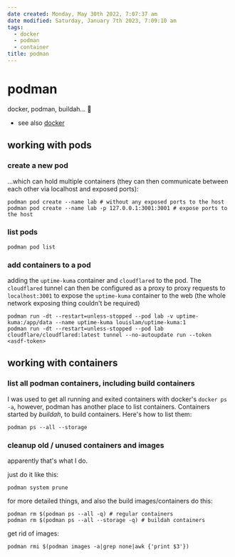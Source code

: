 ```yaml
---
date created: Monday, May 30th 2022, 7:07:37 am
date modified: Saturday, January 7th 2023, 7:09:10 am
tags:
  - docker
  - podman
  - container
title: podman
---
```


# podman

docker, podman, buildah... 👋

- see also [docker](/man/docker)

## working with pods

### create a new pod

…which can hold multiple containers (they can then communicate between each other via localhost and exposed ports):

```shell
podman pod create --name lab # without any exposed ports to the host
podman pod create --name lab -p 127.0.0.1:3001:3001 # expose ports to the host
```

### list pods

```shell
podman pod list
```

### add containers to a pod

adding the `uptime-kuma` container and `cloudflared` to the pod. The `cloudflared` tunnel can then be configured as a proxy to proxy requests to `localhost:3001` to expose the `uptime-kuma` container to the web (the whole network exposing thing couldn't be required)

```shell
podman run -dt --restart=unless-stopped --pod lab -v uptime-kuma:/app/data --name uptime-kuma louislam/uptime-kuma:1
podman run -dt --restart=unless-stopped --pod lab cloudflare/cloudflared:latest tunnel --no-autoupdate run --token <asdf-token>
```

## working with containers

### list all podman containers, including build containers

I was used to get all running and exited containers with docker's `docker ps -a`, however, podman has another place to list containers. Containers started by *buildah*, to build containers. Here's how to list them:

```
podman ps --all --storage
```

### cleanup old / unused containers and images

apparently that's what I do.

just do it like this:

```shell
podman system prune
```

for more detailed things, and also the build images/containers do this:

```shell
podman rm $(podman ps --all -q) # regular containers
podman rm $(podman ps --all --storage -q) # buildah containers
```

get rid of images:

```shell
podman rmi $(podman images -a|grep none|awk {'print $3'})
```
